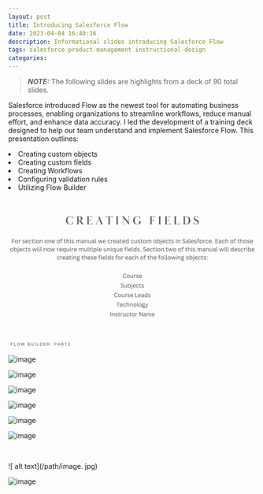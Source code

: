 ```yaml
---
layout: post
title: Introducing Salesforce Flow
date: 2023-04-04 16:40:16
description: Informational slides introducing Salesforce Flow
tags: salesforce product-management instructional-design
categories:
---
```

> **_NOTE:_**  The following slides are highlights from a deck of 90 total slides.

Salesforce introduced Flow as the newest tool for automating business processes, enabling organizations to streamline workflows, reduce manual effort, and enhance data accuracy. I led the development of a training deck designed to help our team understand and implement Salesforce Flow. This presentation outlines:

<li>Creating custom objects</li>
<li>Creating custom fields</li>
<li>Creating Workflows</li>
<li>Configuring validation rules</li>
<li>Utilizing Flow Builder</li>

<br>

![alt text](assets/img/11.png)

![image](12.png)

![image](13.png)

![image](14.png)

![image](15.png)

![image](16.png)

![image](17.png)

<br>

![ alt text](/path/image. jpg)

![image](adrianperkins369.github.io/assets/img/11.png)